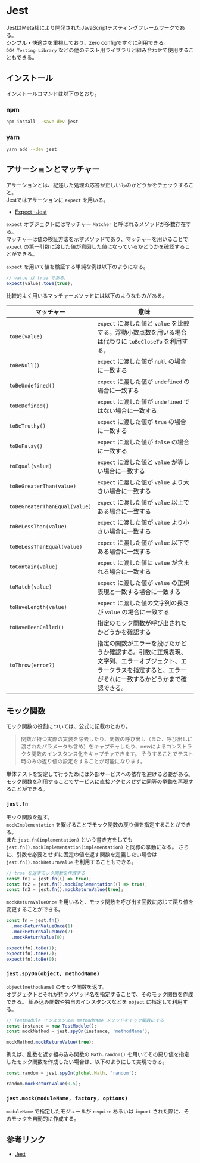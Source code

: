 # Jest

JestはMeta社により開発されたJavaScriptテスティングフレームワークである。  
シンプル・快適さを重視しており、zero configですぐに利用できる。  
`DOM Testing Library` などの他のテスト用ライブラリと組み合わせて使用することもできる。

## インストール

インストールコマンドは以下のとおり。

### npm

```bash
npm install --save-dev jest
```

### yarn

```bash
yarn add --dev jest
```

## アサーションとマッチャー

アサーションとは、記述した処理の応答が正しいものかどうかをチェックすること。  
Jestではアサーションに `expect` を用いる。

- [Expect · Jest](https://jestjs.io/ja/docs/expect)

`expect` オブジェクトにはマッチャー `Matcher` と呼ばれるメソッドが多数存在する。  
マッチャーは値の検証方法を示すメソッドであり、マッチャーを用いることで `expect` の第一引数に渡した値が意図した値になっているかどうかを確認することができる。

`expect` を用いて値を検証する単純な例は以下のようになる。

```typescript
// value は true である。
expect(value).toBe(true);
```

比較的よく用いるマッチャーメソッドには以下のようなものがある。

| マッチャー | 意味 |
| --- | --- |
| `toBe(value)` | `expect` に渡した値と `value` を比較する。浮動小数点数を用いる場合は代わりに `toBeCloseTo` を利用する。 |
| `toBeNull()` | `expect` に渡した値が `null` の場合に一致する |
| `toBeUndefined()` | `expect` に渡した値が `undefined` の場合に一致する |
| `toBeDefined()` | `expect` に渡した値が `undefined` ではない場合に一致する |
| `toBeTruthy()` | `expect` に渡した値が `true` の場合に一致する |
| `toBeFalsy()` | `expect` に渡した値が `false` の場合に一致する |
| `toEqual(value)` | `expect` に渡した値と `value` が等しい場合に一致する |
| `toBeGreaterThan(value)` | `expect` に渡した値が `value` より大きい場合に一致する |
| `toBeGreaterThanEqual(value)` | `expect` に渡した値が `value` 以上である場合に一致する |
| `toBeLessThan(value)` | `expect` に渡した値が `value` より小さい場合に一致する |
| `toBeLessThanEqual(value)` | `expect` に渡した値が `value` 以下である場合に一致する |
| `toContain(value)` | `expect` に渡した値に `value` が含まれる場合に一致する |
| `toMatch(value)` | `expect` に渡した値が `value` の正規表現と一致する場合に一致する |
| `toHaveLength(value)` | `expect` に渡した値の文字列の長さが `value` の場合に一致する |
| `toHaveBeenCalled()` | 指定のモック関数が呼び出されたかどうかを確認する |
| `toThrow(error?)` | 指定の関数がエラーを投げたかどうか確認する。引数に正規表現、文字列、エラーオブジェクト、エラークラスを指定すると、エラーがそれに一致するかどうかまで確認できる。 |

## モック関数

モック関数の役割については、公式に記載のとおり。

> 関数が持つ実際の実装を除去したり、関数の呼び出し（また、呼び出しに渡されたパラメータも含め）をキャプチャしたり、newによるコンストラクタ関数のインスタンス化をキャプチャできます。 そうすることでテスト時のみの返り値の設定をすることが可能になります。

単体テストを安定して行うためには外部サービスへの依存を避ける必要がある。  
モック関数を利用することでサービスに直接アクセスせずに同等の挙動を再現することができる。

### `jest.fn`

モック関数を返す。  
`mockImplementation` を繋げることでモック関数の戻り値を指定することができる。  
また `jest.fn(implementation)` という書き方をしても `jest.fn().mockImplementation(implementation)` と同様の挙動になる。
さらに、引数を必要とせずに固定の値を返す関数を定義したい場合は `jest.fn().mockReturnValue` を利用することもできる。

```typescript
// true を返すモック関数を作成する
const fn1 = jest.fn(() => true);
const fn2 = jest.fn().mockImplementation(() => true);
const fn3 = jest.fn().mockReturnValue(true);
```

`mockReturnValueOnce` を用いると、モック関数を呼び出す回数に応じて戻り値を変更することができる。

```typescript
const fn = jest.fn()
  .mockReturnValueOnce(1)
  .mockReturnValueOnce(2)
  .mockReturnValue(0);

expect(fn).toBe(1);
expect(fn).toBe(2);
expect(fn).toBe(0);
```

### `jest.spyOn(object, methodName)`

`object[methodName]` のモック関数を返す。  
オブジェクトとそれが持つメソッド名を指定することで、そのモック関数を作成できる。
組み込み関数や独自のインスタンスなどを `object` に指定して利用する。

```typescript
// TestModule インスタンスの methodName メソッドをモック関数にする
const instance = new TestModule();
const mockMethod = jest.spyOn(instance, 'methodName');

mockMethod.mockReturnValue(true);
```

例えば、乱数を返す組み込み関数の `Math.random()` を用いてその戻り値を指定したモック関数を作成したい場合は、以下のようにして実現できる。

```typescript
const random = jest.spyOn(global.Math, 'random');

random.mockReturnValue(0.5);
```

### `jest.mock(moduleName, factory, options)`

`moduleName` で指定したモジュールが `require` あるいは `import` された際に、そのモックを自動的に作成する。

## 参考リンク

- [Jest](https://jestjs.io/ja/)

